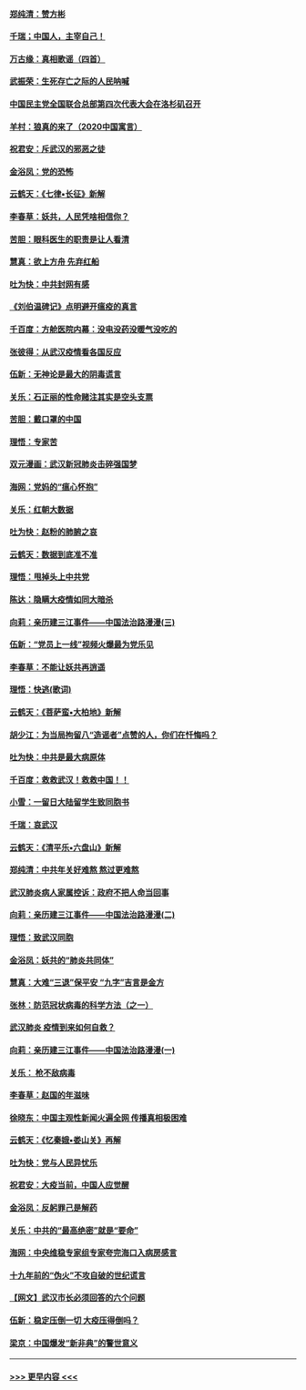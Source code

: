 #### [郑纯清：赞方彬](../pages/nsc993/n11856803.md?t=02101311) 
#### [千瑞；中国人，主宰自己！](../pages/nsc993/n11856793.md?t=02101311) 
#### [万古缘：真相歌谣（四首）](../pages/nsc993/n11856263.md?t=02101311) 
#### [武振荣：生死存亡之际的人民呐喊](../pages/nsc993/n11856256.md?t=02101311) 
#### [中国民主党全国联合总部第四次代表大会在洛杉矶召开](../pages/nsc993/n11856344.md?t=02101311) 
#### [羊村：狼真的来了（2020中国寓言）](../pages/nsc993/n11856229.md?t=02101311) 
#### [祝君安：斥武汉的邪恶之徒](../pages/nsc993/n11855861.md?t=02101311) 
#### [金浴凤：党的恐怖](../pages/nsc993/n11855849.md?t=02101311) 
#### [云鹤天：《七律▪长征》新解](../pages/nsc993/n11855479.md?t=02101311) 
#### [李春草：妖共，人民凭啥相信你？](../pages/nsc993/n11855196.md?t=02101311) 
#### [苦胆：眼科医生的职责是让人看清](../pages/nsc993/n11853840.md?t=02101311) 
#### [慧真：欲上方舟 先弃红船](../pages/nsc993/n11853483.md?t=02101311) 
#### [吐为快：中共封网有感](../pages/nsc993/n11852575.md?t=02101311) 
#### [《刘伯温碑记》点明避开瘟疫的真言](../pages/nsc993/n11852128.md?t=02101311) 
#### [千百度：方舱医院内幕：没电没药没暖气没吃的](../pages/nsc993/n11850211.md?t=02101311) 
#### [张彼得：从武汉疫情看各国反应](../pages/nsc993/n11850102.md?t=02101311) 
#### [伍新：无神论是最大的阴毒谎言](../pages/nsc993/n11846129.md?t=02101311) 
#### [关乐：石正丽的性命赌注其实是空头支票](../pages/nsc993/n11846109.md?t=02101311) 
#### [苦胆：戴口罩的中国](../pages/nsc993/n11845576.md?t=02101311) 
#### [理悟：专家苦](../pages/nsc993/n11845564.md?t=02101311) 
#### [双元漫画：武汉新冠肺炎击碎强国梦](../pages/nsc993/n11843320.md?t=02101311) 
#### [海网：党妈的“瘟心怀抱”](../pages/nsc993/n11840740.md?t=02101311) 
#### [关乐：红朝大数据](../pages/nsc993/n11840675.md?t=02101311) 
#### [吐为快：赵粉的肺腑之哀](../pages/nsc993/n11840618.md?t=02101311) 
#### [云鹤天：数据到底准不准](../pages/nsc993/n11840325.md?t=02101311) 
#### [理悟：甩掉头上中共党](../pages/nsc993/n11838826.md?t=02101311) 
#### [陈达：隐瞒大疫情如同大暗杀](../pages/nsc993/n11838771.md?t=02101311) 
#### [向莉：亲历建三江事件——中国法治路漫漫(三)](../pages/nsc993/n11831825.md?t=02101311) 
#### [伍新：“党员上一线”视频火爆最为党乐见](../pages/nsc993/n11838200.md?t=02101311) 
#### [李春草：不能让妖共再逍遥](../pages/nsc993/n11838102.md?t=02101311) 
#### [理悟：快逃(歌词)](../pages/nsc993/n11838083.md?t=02101311) 
#### [云鹤天：《菩萨蛮▪大柏地》新解](../pages/nsc993/n11838059.md?t=02101311) 
#### [胡少江：为当局拘留八“造谣者”点赞的人，你们在忏悔吗？](../pages/nsc993/n11836801.md?t=02101311) 
#### [吐为快：中共是最大病原体](../pages/nsc993/n11836748.md?t=02101311) 
#### [千百度：救救武汉！救救中国！！](../pages/nsc993/n11836145.md?t=02101311) 
#### [小雪：一留日大陆留学生致同胞书](../pages/nsc993/n11834624.md?t=02101311) 
#### [千瑞：哀武汉](../pages/nsc993/n11833647.md?t=02101311) 
#### [云鹤天：《清平乐▪六盘山》新解](../pages/nsc993/n11833611.md?t=02101311) 
#### [郑纯清：中共年关好难熬 熬过更难熬](../pages/nsc993/n11833489.md?t=02101311) 
#### [武汉肺炎病人家属控诉：政府不把人命当回事](../pages/nsc993/n11833205.md?t=02101311) 
#### [向莉：亲历建三江事件——中国法治路漫漫(二)](../pages/nsc993/n11829102.md?t=02101311) 
#### [理悟：致武汉同胞](../pages/nsc993/n11831522.md?t=02101311) 
#### [金浴凤：妖共的“肺炎共同体”](../pages/nsc993/n11829448.md?t=02101311) 
#### [慧真：大难“三退”保平安 “九字”吉言是金方](../pages/nsc993/n11829501.md?t=02101311) 
#### [张林：防范冠状病毒的科学方法（之一）](../pages/nsc993/n11828618.md?t=02101311) 
#### [武汉肺炎 疫情到来如何自救？](../pages/nsc993/n11827632.md?t=02101311) 
#### [向莉：亲历建三江事件——中国法治路漫漫(一)](../pages/nsc993/n11827190.md?t=02101311) 
#### [关乐： 枪不敌病毒](../pages/nsc993/n11826746.md?t=02101311) 
#### [李春草：赵国的年滋味](../pages/nsc993/n11826321.md?t=02101311) 
#### [徐晓东：中国主观性新闻火遍全网 传播真相极困难](../pages/nsc993/n11826508.md?t=02101311) 
#### [云鹤天：《忆秦娥▪娄山关》再解](../pages/nsc993/n11824682.md?t=02101311) 
#### [吐为快：党与人民异忧乐](../pages/nsc993/n11824660.md?t=02101311) 
#### [祝君安：大疫当前，中国人应觉醒](../pages/nsc993/n11821946.md?t=02101311) 
#### [金浴凤：反躬罪己是解药](../pages/nsc993/n11820280.md?t=02101311) 
#### [关乐：中共的“最高绝密”就是“要命”](../pages/nsc993/n11816946.md?t=02101311) 
#### [海网：中央维稳专家组专家夸完海口入病房感言](../pages/nsc993/n11815138.md?t=02101311) 
#### [十九年前的“伪火”不攻自破的世纪谎言](../pages/nsc993/n11813238.md?t=02101311) 
#### [【网文】武汉市长必须回答的六个问题](../pages/nsc993/n11813848.md?t=02101311) 
#### [伍新：稳定压倒一切 大疫压得倒吗？](../pages/nsc993/n11812634.md?t=02101311) 
#### [梁京：中国爆发“新非典”的警世意义](../pages/nsc993/n11812554.md?t=02101311) 

----
#### [ >>> 更早内容 <<< ](../indexes/nsc993-earlier.md)
